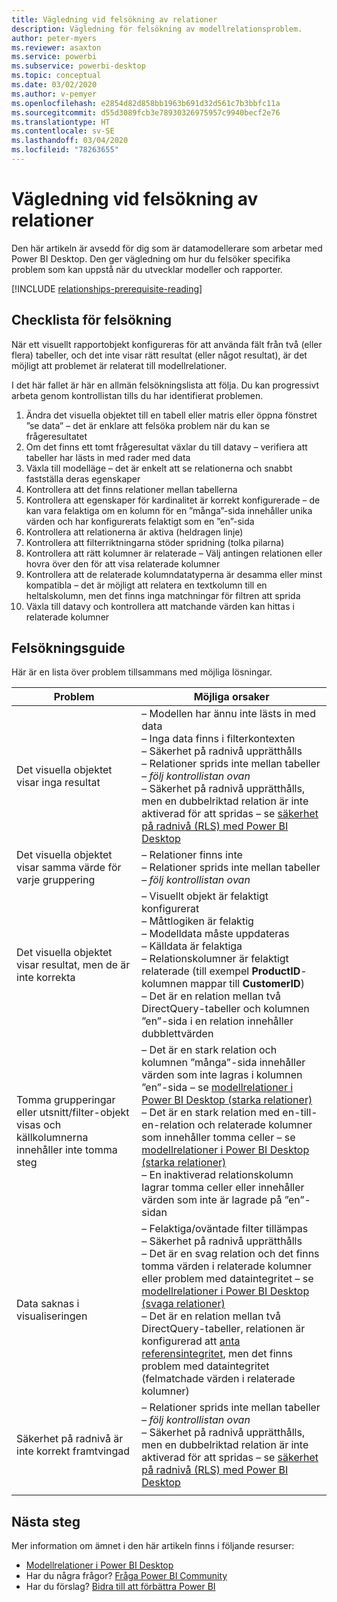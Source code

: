 ```yaml
---
title: Vägledning vid felsökning av relationer
description: Vägledning för felsökning av modellrelationsproblem.
author: peter-myers
ms.reviewer: asaxton
ms.service: powerbi
ms.subservice: powerbi-desktop
ms.topic: conceptual
ms.date: 03/02/2020
ms.author: v-pemyer
ms.openlocfilehash: e2854d82d858bb1963b691d32d561c7b3bbfc11a
ms.sourcegitcommit: d55d3089fcb3e78930326975957c9940becf2e76
ms.translationtype: HT
ms.contentlocale: sv-SE
ms.lasthandoff: 03/04/2020
ms.locfileid: "78263655"
---
```

# <a name="relationship-troubleshooting-guidance"></a>Vägledning vid felsökning av relationer

Den här artikeln är avsedd för dig som är datamodellerare som arbetar med Power BI Desktop. Den ger vägledning om hur du felsöker specifika problem som kan uppstå när du utvecklar modeller och rapporter.

[!INCLUDE [relationships-prerequisite-reading](includes/relationships-prerequisite-reading.md)]

## <a name="troubleshooting-checklist"></a>Checklista för felsökning

När ett visuellt rapportobjekt konfigureras för att använda fält från två (eller flera) tabeller, och det inte visar rätt resultat (eller något resultat), är det möjligt att problemet är relaterat till modellrelationer.

I det här fallet är här en allmän felsökningslista att följa. Du kan progressivt arbeta genom kontrollistan tills du har identifierat problemen.

1. Ändra det visuella objektet till en tabell eller matris eller öppna fönstret ”se data” – det är enklare att felsöka problem när du kan se frågeresultatet
1. Om det finns ett tomt frågeresultat växlar du till datavy – verifiera att tabeller har lästs in med rader med data
1. Växla till modelläge – det är enkelt att se relationerna och snabbt fastställa deras egenskaper
1. Kontrollera att det finns relationer mellan tabellerna
1. Kontrollera att egenskaper för kardinalitet är korrekt konfigurerade – de kan vara felaktiga om en kolumn för en ”många”-sida innehåller unika värden och har konfigurerats felaktigt som en ”en”-sida
1. Kontrollera att relationerna är aktiva (heldragen linje)
1. Kontrollera att filterriktningarna stöder spridning (tolka pilarna)
1. Kontrollera att rätt kolumner är relaterade – Välj antingen relationen eller hovra över den för att visa relaterade kolumner
1. Kontrollera att de relaterade kolumndatatyperna är desamma eller minst kompatibla – det är möjligt att relatera en textkolumn till en heltalskolumn, men det finns inga matchningar för filtren att sprida
1. Växla till datavy och kontrollera att matchande värden kan hittas i relaterade kolumner

## <a name="troubleshooting-guide"></a>Felsökningsguide

Här är en lista över problem tillsammans med möjliga lösningar.

|Problem|Möjliga orsaker|
|---------|---------|
|Det visuella objektet visar inga resultat|– Modellen har ännu inte lästs in med data<br />– Inga data finns i filterkontexten<br />– Säkerhet på radnivå upprätthålls<br />– Relationer sprids inte mellan tabeller – _följ kontrollistan ovan_<br />– Säkerhet på radnivå upprätthålls, men en dubbelriktad relation är inte aktiverad för att spridas – se [säkerhet på radnivå (RLS) med Power BI Desktop](../desktop-rls.md)|
|Det visuella objektet visar samma värde för varje gruppering |– Relationer finns inte<br />– Relationer sprids inte mellan tabeller – _följ kontrollistan ovan_|
|Det visuella objektet visar resultat, men de är inte korrekta|– Visuellt objekt är felaktigt konfigurerat<br />– Måttlogiken är felaktig<br />– Modelldata måste uppdateras<br />– Källdata är felaktiga<br />– Relationskolumner är felaktigt relaterade (till exempel **ProductID**-kolumnen mappar till **CustomerID**)<br />– Det är en relation mellan två DirectQuery-tabeller och kolumnen ”en”-sida i en relation innehåller dubblettvärden|
|Tomma grupperingar eller utsnitt/filter-objekt visas och källkolumnerna innehåller inte tomma steg|– Det är en stark relation och kolumnen ”många”-sida innehåller värden som inte lagras i kolumnen ”en”-sida – se [modellrelationer i Power BI Desktop (starka relationer)](../desktop-relationships-understand.md#strong-relationships)<br />– Det är en stark relation med en-till-en-relation och relaterade kolumner som innehåller tomma celler – se [modellrelationer i Power BI Desktop (starka relationer)](../desktop-relationships-understand.md#strong-relationships)<br />– En inaktiverad relationskolumn lagrar tomma celler eller innehåller värden som inte är lagrade på ”en”-sidan|
|Data saknas i visualiseringen|– Felaktiga/oväntade filter tillämpas<br />– Säkerhet på radnivå upprätthålls<br />– Det är en svag relation och det finns tomma värden i relaterade kolumner eller problem med dataintegritet – se [modellrelationer i Power BI Desktop (svaga relationer)](../desktop-relationships-understand.md#weak-relationships)<br />– Det är en relation mellan två DirectQuery-tabeller, relationen är konfigurerad att [anta referensintegritet](../desktop-relationships-understand.md#assume-referential-integrity), men det finns problem med dataintegritet (felmatchade värden i relaterade kolumner)|
|Säkerhet på radnivå är inte korrekt framtvingad|– Relationer sprids inte mellan tabeller – _följ kontrollistan ovan_<br />– Säkerhet på radnivå upprätthålls, men en dubbelriktad relation är inte aktiverad för att spridas – se [säkerhet på radnivå (RLS) med Power BI Desktop](../desktop-rls.md)|
|||

## <a name="next-steps"></a>Nästa steg

Mer information om ämnet i den här artikeln finns i följande resurser:

- [Modellrelationer i Power BI Desktop](../desktop-relationships-understand.md)
- Har du några frågor? [Fråga Power BI Community](https://community.powerbi.com/)
- Har du förslag? [Bidra till att förbättra Power BI](https://ideas.powerbi.com/)
